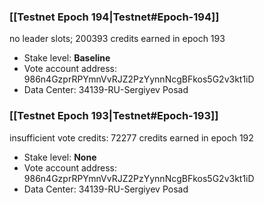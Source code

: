 ### [[Testnet Epoch 194|Testnet#Epoch-194]]
no leader slots; 200393 credits earned in epoch 193
* Stake level: **Baseline**
* Vote account address: 986n4GzprRPYmnVvRJZ2PzYynnNcgBFkos5G2v3kt1iD
* Data Center: 34139-RU-Sergiyev Posad
### [[Testnet Epoch 193|Testnet#Epoch-193]]
insufficient vote credits: 72277 credits earned in epoch 192
* Stake level: **None**
* Vote account address: 986n4GzprRPYmnVvRJZ2PzYynnNcgBFkos5G2v3kt1iD
* Data Center: 34139-RU-Sergiyev Posad